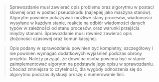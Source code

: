 > Sprawozdanie musi zawierać opis problemu oraz algorytmu w postaci słownej oraz w postaci pseudokodu (najlepiej jako maszyna stanów). Algorytm powinien pokazywać możliwe stany procesów, wiadomości wysyłane w każdym stanie, reakcje na odbiór wiadomości danych typów w zależności od stanu procesów, oraz warunki przejścia między stanami. Sprawozdanie musi również zawierać opis złożoności czasowej oraz komunikacyjnej.

> Opis podany w sprawozdaniu powinien być kompletny, szczegółowy i nie powinien wymagać dodatkowych wyjaśnień podczas obrony projektu. Należy przyjąć, że dowolna osoba powinna być w stanie zaimplementować algorytm na podstawie jego opisu w sprawozdaniu. Chociaż zmniejsza to czytelność, dla wygody odnoszenia się do algorytmu podczas dyskusji proszę o numerowanie linii.
